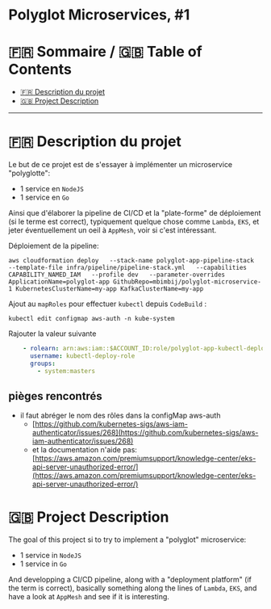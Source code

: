 # Polyglot Microservices, #1

:fr: Sommaire / :gb: Table of Contents
=================

<!--ts-->

- [:fr: Description du projet](#fr-description-du-projet)
- [:gb: Project Description](#gb-project-description)

---

# :fr: Description du projet

Le but de ce projet est de s'essayer à implémenter un microservice "polyglotte": 

- 1 service en `NodeJS`
- 1 service en `Go`

Ainsi que d'élaborer la pipeline de CI/CD et la "plate-forme" de déploiement (si le terme est correct), typiquement quelque chose comme `Lambda`, `EKS`, et jeter éventuellement un oeil à `AppMesh`, voir si c'est intéressant.

Déploiement de la pipeline: 

`aws cloudformation deploy   --stack-name polyglot-app-pipeline-stack   --template-file infra/pipeline/pipeline-stack.yml   --capabilities CAPABILITY_NAMED_IAM   --profile dev   --parameter-overrides ApplicationName=polyglot-app GithubRepo=mbimbij/polyglot-microservice-1 KubernetesClusterName=my-app KafkaClusterName=my-app`

Ajout au `mapRoles` pour effectuer `kubectl` depuis `CodeBuild` :

`kubectl edit configmap aws-auth -n kube-system`

Rajouter la valeur suivante

```yaml
    - rolearn: arn:aws:iam::$ACCOUNT_ID:role/polyglot-app-kubectl-deploy-role
      username: kubectl-deploy-role
      groups:
        - system:masters
```

## pièges rencontrés

- il faut abréger le nom des rôles dans la configMap aws-auth
  - [https://github.com/kubernetes-sigs/aws-iam-authenticator/issues/268](https://github.com/kubernetes-sigs/aws-iam-authenticator/issues/268)
  - et la documentation n'aide pas: [https://aws.amazon.com/premiumsupport/knowledge-center/eks-api-server-unauthorized-error/](https://aws.amazon.com/premiumsupport/knowledge-center/eks-api-server-unauthorized-error/)

# :gb: Project Description

The goal of this project si to try to implement a "polyglot" microservice:

- 1 service in `NodeJS`
- 1 service in `Go`

And developping a CI/CD pipeline, along with a "deployment platform" (if the term is correct), basically something along the lines of `Lambda`, `EKS`, and have a look at `AppMesh` and see if it is interesting.

